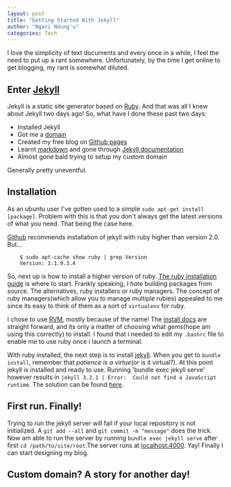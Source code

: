 ```yaml
---
layout: post
title: "Getting Started With Jekyll"
author: "Ngari Ndung'u"
categories: Tech
---
```


I love the simplicity of text documents and every once in a while, I feel the need to put up a rant somewhere. Unfortunately, by the time I get online to get blogging, my rant is somewhat diluted.

## Enter [Jekyll]

Jekyll is a static site generator based on [Ruby]. And that was all I knew about Jekyll two days ago! So, what have I done these past two days:

+ Installed Jekyll
+ Got me a [domain]
+ Created my free blog on [Github pages]
+ Learnt [markdown]
  and gone through [Jekyll documentation]
+ Almost gone bald trying to setup my custom domain

Generally pretty uneventful.

## Installation
As an ubuntu user I've gotten used to a simple `sudo apt-get install [package]`. Problem with this is that you don't always get the latest versions of what you need. That being the case here.

[Github][jekyll_install] recommends installation of jekyll with ruby higher than version 2.0. But...

~~~
    $ sudo apt-cache show ruby | grep Version
    Version: 1:1.9.3.4
~~~

So, next up is how to install a higher version of ruby. [The ruby installation guide] is where to start. Frankly speaking, I *hate* building packages from source. The alternatives, ruby installers or ruby managers. The concept of ruby managers(which allow you to manage multiple rubies) appealed to me since its easy to think of them as a sort of `virtualenv` for ruby.

I chose to use [RVM], mostly because of the name! The [install docs][install_rvm] are straight forward, and its only a matter of choosing what *gems*(hope am using this correctly) to install. I found that i needed to edit my `.bashrc` file to enable me to use ruby once i launch a terminal.

With ruby installed, the next step is to install [jekyll][jekyll_install]. When you get to `bundle install`, remember that *patience is a virtue*(or is it virtual?). At this point jekyll is installed and ready to use. Running 'bundle exec jekyll serve' however results in `jekyll 3.2.1 | Error:  Could not find a JavaScript runtime`. The solution can be found [here][trouble].

## First run. Finally!
Trying to run the jekyll server will fail if your local repository is not initialized. A `git add --all` and `git commit -m "message"` does the trick. Now am able to run the server by running `bundle exec jekyll serve` after first `cd /path/to/site/root`.The server runs at [localhost:4000]. Yay! Finally I can start designing my blog.

## Custom domain? A story for another day!

[Jekyll]: https://jekyllrb.com/
[Ruby]: https://www.ruby-lang.org/en/about/
[domain]: https://www.ngarindungu.me.ke
[Github pages]: https://pages.github.com/
[markdown]: http://kramdown.gettalong.org/
[Jekyll documentation]: https://jekyllrb.com/docs/home/
[jekyll_install]: https://help.github.com/articles/setting-up-your-github-pages-site-locally-with-jekyll/
[The ruby installation guide]: https://www.ruby-lang.org/en/documentation/installation/
[RVM]: http://rvm.io/
[install_rvm]: http://rvm.io/rvm/install
[trouble]: https://jekyllrb.com/docs/troubleshooting/#problems-running-jekyll
[localhost:4000]: http://localhost:4000
